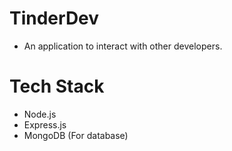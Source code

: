 # TinderDev
- An application to interact with other developers.

# Tech Stack
- Node.js
- Express.js
- MongoDB (For database)
